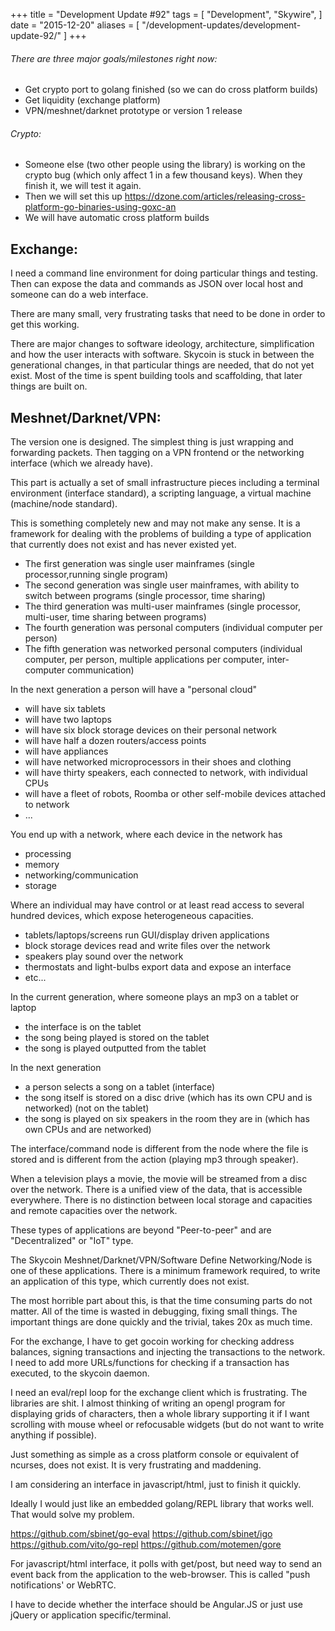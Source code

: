 +++
title = "Development Update #92"
tags = [
    "Development",
    "Skywire",
]
date = "2015-12-20"
aliases = [
	"/development-updates/development-update-92/"
]
+++

###### There are three major goals/milestones right now:
- Get crypto port to golang finished (so we can do cross platform builds)
- Get liquidity (exchange platform)
- VPN/meshnet/darknet prototype or version 1 release

###### Crypto:
- Someone else (two other people using the library) is working on the crypto bug (which only affect 1 in a few thousand keys). When they finish it, we will test it again.
- Then we will set this up https://dzone.com/articles/releasing-cross-platform-go-binaries-using-goxc-an
- We will have automatic cross platform builds

## Exchange:

I need a command line environment for doing particular things and testing. Then can expose the data and commands as JSON over local host and someone can do a web interface.

There are many small, very frustrating tasks that need to be done in order to get this working.

There are major changes to software ideology, architecture, simplification and how the user interacts with software. Skycoin is stuck in between the generational changes, in that particular things are needed, that do not yet exist. Most of the time is spent building tools and scaffolding, that later things are built on.

## Meshnet/Darknet/VPN:

The version one is designed. The simplest thing is just wrapping and forwarding packets. Then tagging on a VPN frontend or the networking interface (which we already have).

This part is actually a set of small infrastructure pieces including a terminal environment (interface standard), a scripting language, a virtual machine (machine/node standard).

This is something completely new and may not make any sense. It is a framework for dealing with the problems of building a type of application that currently does not exist and has never existed yet.

- The first generation was single user mainframes (single processor,running single program)
- The second generation was single user mainframes, with ability to switch between programs (single processor, time sharing)
- The third generation was multi-user mainframes (single processor, multi-user, time sharing between programs)
- The fourth generation was personal computers (individual computer per person)
- The fifth generation was networked personal computers (individual computer, per person, multiple applications per computer, inter-computer communication)

In the next generation a person will have a "personal cloud"
- will have six tablets
- will have two laptops
- will have six block storage devices on their personal network
- will have half a dozen routers/access points
- will have appliances
- will have networked microprocessors in their shoes and clothing
- will have thirty speakers, each connected to network, with individual CPUs
- will have a fleet of robots, Roomba or other self-mobile devices attached to network
- ...

You end up with a network, where each device in the network has
- processing
- memory
- networking/communication
- storage

Where an individual may have control or at least read access to several hundred devices, which expose heterogeneous capacities.
- tablets/laptops/screens run GUI/display driven applications
- block storage devices read and write files over the network
- speakers play sound over the network
- thermostats and light-bulbs export data and expose an interface
- etc...

In the current generation, where someone plays an mp3 on a tablet or laptop
- the interface is on the tablet
- the song being played is stored on the tablet
- the song is played outputted from the tablet

In the next generation
- a person selects a song on a tablet (interface)
- the song itself is stored on a disc drive (which has its own CPU and is networked) (not on the tablet)
- the song is played on six speakers in the room they are in (which has own CPUs and are networked)

The interface/command node is different from the node where the file is stored and is different from the action (playing mp3 through speaker).

When a television plays a movie, the movie will be streamed from a disc over the network. There is a unified view of the data, that is accessible everywhere. There is no distinction between local storage and capacities and remote capacities over the network.

These types of applications are beyond "Peer-to-peer" and are "Decentralized" or "IoT" type.

The Skycoin Meshnet/Darknet/VPN/Software Define Networking/Node is one of these applications. There is a minimum framework required, to write an application of this type, which currently does not exist.


The most horrible part about this, is that the time consuming parts do not matter. All of the time is wasted in debugging, fixing small things. The important things are done quickly and the trivial, takes 20x as much time.

For the exchange, I have to get gocoin working for checking address balances, signing transactions and injecting the transactions to the network. I need to add more URLs/functions for checking if a transaction has executed, to the skycoin daemon.

I need an eval/repl loop for the exchange client which is frustrating. The libraries are shit. I almost thinking of writing an opengl program for displaying grids of characters, then a whole library supporting it if I want scrolling with mouse wheel or refocusable widgets (but do not want to write anything if possible).

Just something as simple as a cross platform console or equivalent of ncurses, does not exist. It is very frustrating and maddening.

I am considering an interface in javascript/html, just to finish it quickly.

Ideally I would just like an embedded golang/REPL library that works well. That would solve my problem.

https://github.com/sbinet/go-eval
https://github.com/sbinet/igo
https://github.com/vito/go-repl
https://github.com/motemen/gore

For javascript/html interface, it polls with get/post, but need way to send an event back from the application to the web-browser. This is called "push notifications' or WebRTC.

I have to decide whether the interface should be Angular.JS or just use jQuery or application specific/terminal.

